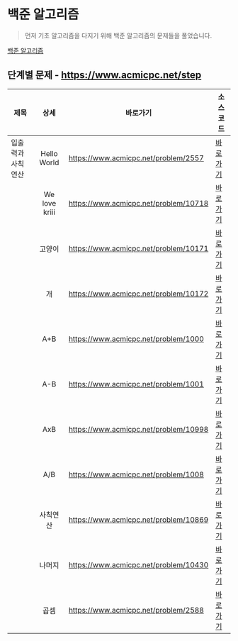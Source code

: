 # 백준 알고리즘

> 먼저 기초 알고리즘을 다지기 위해 백준 알고리즘의 문제들을 풀었습니다.

[백준 알고리즘](https://www.acmicpc.net/)

## 단계별 문제 - https://www.acmicpc.net/step

|제목|상세|바로가기|소스코드|
|----|:----:|----|----|
|입출력과 사칙연산|Hello World|https://www.acmicpc.net/problem/2557|[바로가기](step/1/2557.java)|
| |We love kriii|https://www.acmicpc.net/problem/10718|[바로가기](step/1/10718.java)|
| |고양이|https://www.acmicpc.net/problem/10171|[바로가기](step/1/10171.java)|
| |개|https://www.acmicpc.net/problem/10172|[바로가기](step/1/10172.java)|
| |A+B|https://www.acmicpc.net/problem/1000|[바로가기](step/1/1000.java)|
| |A-B|https://www.acmicpc.net/problem/1001|[바로가기](step/1/1001.java)|
| |AxB|https://www.acmicpc.net/problem/10998|[바로가기](step/1/10998.java)|
| |A/B|https://www.acmicpc.net/problem/1008|[바로가기](step/1/1008.java)|
| |사칙연산|https://www.acmicpc.net/problem/10869|[바로가기](step/1/10869.java)|
| |나머지|https://www.acmicpc.net/problem/10430|[바로가기](step/1/10430.java)|
| |곱셈|https://www.acmicpc.net/problem/2588|[바로가기](step/1/2588.java)|